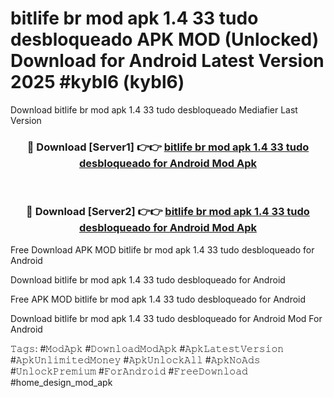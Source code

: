 # bitlife br mod apk 1.4 33 tudo desbloqueado APK MOD (Unlocked) Download for Android Latest Version 2025 #kybl6 (kybl6)
Download bitlife br mod apk 1.4 33 tudo desbloqueado Mediafier Last Version

<div align="center">
<h3>🔴 Download [Server1] 👉👉 <a href="https://app.mediaupload.pro?title=bitlife_br_mod_apk_1.4_33_tudo_desbloqueado&ref=24F">bitlife br mod apk 1.4 33 tudo desbloqueado for Android Mod Apk</a></h3><br>

<h3>🔴 Download [Server2] 👉👉 <a href="https://app.mediaupload.pro?title=bitlife_br_mod_apk_1.4_33_tudo_desbloqueado&ref=24F">bitlife br mod apk 1.4 33 tudo desbloqueado for Android Mod Apk</a></h3>
</div>


Free Download APK MOD bitlife br mod apk 1.4 33 tudo desbloqueado for Android

Download bitlife br mod apk 1.4 33 tudo desbloqueado for Android 

Free APK MOD bitlife br mod apk 1.4 33 tudo desbloqueado for Android 

Download bitlife br mod apk 1.4 33 tudo desbloqueado for Android Mod For Android

𝚃𝚊𝚐𝚜: #𝙼𝚘𝚍𝙰𝚙𝚔 #𝙳𝚘𝚠𝚗𝚕𝚘𝚊𝚍𝙼𝚘𝚍𝙰𝚙𝚔 #𝙰𝚙𝚔𝙻𝚊𝚝𝚎𝚜𝚝𝚅𝚎𝚛𝚜𝚒𝚘𝚗 #𝙰𝚙𝚔𝚄𝚗𝚕𝚒𝚖𝚒𝚝𝚎𝚍𝙼𝚘𝚗𝚎𝚢 #𝙰𝚙𝚔𝚄𝚗𝚕𝚘𝚌𝚔𝙰𝚕𝚕 #𝙰𝚙𝚔𝙽𝚘𝙰𝚍𝚜 #𝚄𝚗𝚕𝚘𝚌𝚔𝙿𝚛𝚎𝚖𝚒𝚞𝚖 #𝙵𝚘𝚛𝙰𝚗𝚍𝚛𝚘𝚒𝚍 #𝙵𝚛𝚎𝚎𝙳𝚘𝚠𝚗𝚕𝚘𝚊𝚍 #home_design_mod_apk